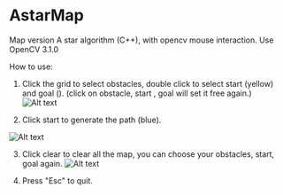 # AstarMap
Map version A star algorithm (C++), with opencv mouse interaction.
Use OpenCV 3.1.0

How to use:

1. Click the grid to select obstacles, double click to select start (yellow) and goal (). (click on obstacle, start , goal will set it free again.)
![Alt text](https://cloud.githubusercontent.com/assets/14060706/21486288/ddad3c5a-cb7f-11e6-9a68-68c620cbf4a7.png)

2. Click start to generate the path (blue).

![Alt text](https://cloud.githubusercontent.com/assets/14060706/21486290/dff05b82-cb7f-11e6-96e9-c88fc0e72c81.png)

3. Click clear to clear all the map, you can choose your obstacles, start, goal again.
![Alt text](https://cloud.githubusercontent.com/assets/14060706/21486291/e1c58dce-cb7f-11e6-95c9-4f4601b9ef56.png)

4. Press "Esc" to quit.

